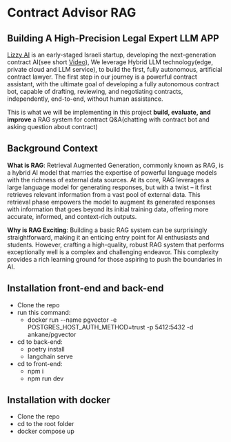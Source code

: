 # Contract Advisor RAG


## Building A High-Precision Legal Expert LLM APP

[Lizzy AI](http://lizzyai.com) is an early-staged Israeli startup, developing the next-generation contract AI(see short [Video](https://youtu.be/NFwmptDOsAc)), We leverage Hybrid LLM technology(edge, private cloud and LLM service), to build the first, fully autonomous, artificial contract lawyer. The first step in our journey is a powerful contract assistant, with the ultimate goal of developing a fully autonomous contract bot, capable of drafting, reviewing, and negotiating contracts, independently, end-to-end, without human assistance.

This is what we will be implementing in this project **build, evaluate, and improve** a RAG system for contract Q&A(chatting with contract bot and asking question about contract)

## Background Context

**What is RAG**: Retrieval Augmented Generation, commonly known as RAG, is a hybrid AI model that marries the expertise of powerful language models with the richness of external data sources. At its core, RAG leverages a large language model for generating responses, but with a twist – it first retrieves relevant information from a vast pool of external data. This retrieval phase empowers the model to augment its generated responses with information that goes beyond its initial training data, offering more accurate, informed, and context-rich outputs.

**Why is RAG Exciting**: Building a basic RAG system can be surprisingly straightforward, making it an enticing entry point for AI enthusiasts and students. However, crafting a high-quality, robust RAG system that performs exceptionally well is a complex and challenging endeavor. This complexity provides a rich learning ground for those aspiring to push the boundaries in AI.

## Installation front-end and back-end
* Clone the repo
* run this command:
  * docker run --name pgvector -e POSTGRES_HOST_AUTH_METHOD=trust -p 5412:5432 -d ankane/pgvector
* cd to back-end:
  * poetry install
  * langchain serve
* cd to front-end:
  * npm i
  * npm run dev

## Installation with docker
* Clone the repo 
* cd to the root folder
* docker compose up


